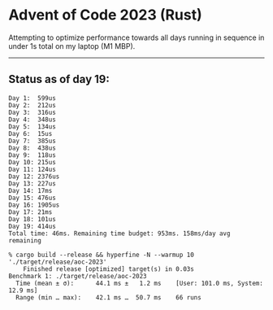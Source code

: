 # Advent of Code 2023 (Rust)

Attempting to optimize performance towards all days running in sequence in under 1s total on my laptop (M1 MBP).

---

## Status as of day 19:

```
Day 1:  599us
Day 2:  212us
Day 3:  316us
Day 4:  348us
Day 5:  134us
Day 6:  15us
Day 7:  385us
Day 8:  438us
Day 9:  118us
Day 10: 215us
Day 11: 124us
Day 12: 2376us
Day 13: 227us
Day 14: 17ms
Day 15: 476us
Day 16: 1905us
Day 17: 21ms
Day 18: 101us
Day 19: 414us
Total time: 46ms. Remaining time budget: 953ms. 158ms/day avg remaining

% cargo build --release && hyperfine -N --warmup 10 './target/release/aoc-2023'
    Finished release [optimized] target(s) in 0.03s
Benchmark 1: ./target/release/aoc-2023
  Time (mean ± σ):      44.1 ms ±   1.2 ms    [User: 101.0 ms, System: 12.9 ms]
  Range (min … max):    42.1 ms …  50.7 ms    66 runs
```
